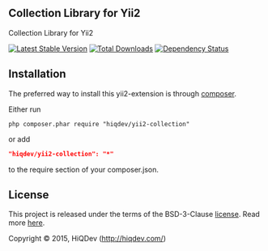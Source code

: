 Collection Library for Yii2
---------------------------

Collection Library for Yii2

[![Latest Stable Version](https://poser.pugx.org/hiqdev/yii2-collection/v/stable.png)](https://packagist.org/packages/hiqdev/yii2-collection)
[![Total Downloads](https://poser.pugx.org/hiqdev/yii2-collection/downloads.png)](https://packagist.org/packages/hiqdev/yii2-collection)
[![Dependency Status](https://www.versioneye.com/php/hiqdev:yii2-collection/dev-master/badge.svg)](https://www.versioneye.com/php/hiqdev:yii2-collection/dev-master)

## Installation

The preferred way to install this yii2-extension is through [composer](http://getcomposer.org/download/).

Either run

```
php composer.phar require "hiqdev/yii2-collection"
```

or add

```json
"hiqdev/yii2-collection": "*"
```

to the require section of your composer.json.

## License

This project is released under the terms of the BSD-3-Clause [license](https://github.com/hiqdev/hidev/blob/master/LICENSE).
Read more [here](http://choosealicense.com/licenses/bsd-3-clause).

Copyright © 2015, HiQDev (http://hiqdev.com/)
